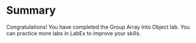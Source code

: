 # Summary

Congratulations! You have completed the Group Array Into Object lab. You can practice more labs in LabEx to improve your skills.
